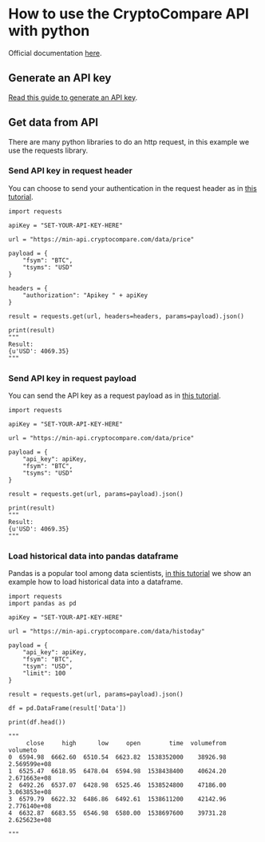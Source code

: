 # How to use the CryptoCompare API with python

Official documentation [here](https://min-api.cryptocompare.com/documentation).

## Generate an API key
[Read this guide to generate an API key](https://www.cryptocompare.com/coins/guides/how-to-use-our-api/).

## Get data from API 
There are many python libraries to do an http request, in this example we use the requests library.

### Send API key in request header
You can choose to send your authentication in the request header as in [this tutorial](https://github.com/CryptoCompareLTD/api-guides/blob/master/python/api-tutorial-with-header.py).

```
import requests

apiKey = "SET-YOUR-API-KEY-HERE"

url = "https://min-api.cryptocompare.com/data/price"

payload = {
    "fsym": "BTC",
    "tsyms": "USD"
}

headers = {
    "authorization": "Apikey " + apiKey
}

result = requests.get(url, headers=headers, params=payload).json()

print(result)
"""
Result: 
{u'USD': 4069.35}
"""

```

### Send API key in request payload
You can send the API key as a request payload as in [this tutorial](https://github.com/CryptoCompareLTD/api-guides/blob/master/python/api-tutorial.py).

```
import requests

apiKey = "SET-YOUR-API-KEY-HERE"

url = "https://min-api.cryptocompare.com/data/price"

payload = {
    "api_key": apiKey,
    "fsym": "BTC",
    "tsyms": "USD"
}

result = requests.get(url, params=payload).json()

print(result)
"""
Result: 
{u'USD': 4069.35}
"""
```

### Load historical data into pandas dataframe
Pandas is a popular tool among data scientists, [in this tutorial](https://github.com/CryptoCompareLTD/api-guides/blob/master/python/api-tutorial-pandas.py) we show an example how to load historical data into a dataframe.

```
import requests
import pandas as pd

apiKey = "SET-YOUR-API-KEY-HERE"

url = "https://min-api.cryptocompare.com/data/histoday"

payload = {
    "api_key": apiKey,
    "fsym": "BTC",
    "tsym": "USD",
    "limit": 100
}

result = requests.get(url, params=payload).json()

df = pd.DataFrame(result['Data'])

print(df.head())

"""
     close     high      low     open        time  volumefrom      volumeto
0  6594.98  6662.60  6510.54  6623.82  1538352000    38926.98  2.569599e+08
1  6525.47  6618.95  6478.04  6594.98  1538438400    40624.20  2.671663e+08
2  6492.26  6537.07  6428.98  6525.46  1538524800    47186.00  3.063853e+08
3  6579.79  6622.32  6486.86  6492.61  1538611200    42142.96  2.776140e+08
4  6632.87  6683.55  6546.98  6580.00  1538697600    39731.28  2.625623e+08

"""
```

